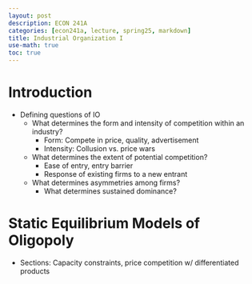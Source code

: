 ```yaml
---
layout: post
description: ECON 241A
categories: [econ241a, lecture, spring25, markdown]
title: Industrial Organization I
use-math: true
toc: true
---
```


# Introduction

- Defining questions of IO
    - What determines the form and intensity of competition within an industry?
        - Form: Compete in price, quality, advertisement
        - Intensity: Collusion vs. price wars
    - What determines the extent of potential competition?
        - Ease of entry, entry barrier
        - Response of existing firms to a new entrant
    - What determines asymmetries among firms?
        - What determines sustained dominance?

# Static Equilibrium Models of Oligopoly

- Sections: Capacity constraints, price competition w/ differentiated products